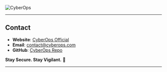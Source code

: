  

![CyberOps](https://static1.srcdn.com/wordpress/wp-content/uploads/2020/05/Cyber-Ops-Game-Review-Art.jpg)  

---
##  Contact  
- **Website**: [CyberOps Official](https://TacticalZero.github.io)  
- **Email**: contact@cyberops.com  
- **GitHub**: [CyberOps Repo](https://github.com/orgs/TacticalZero/repositories)  

 **Stay Secure. Stay Vigilant.** 🚀  

---
